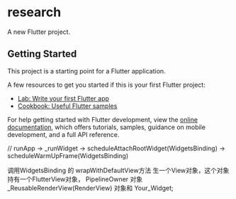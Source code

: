 # research

A new Flutter project.

## Getting Started

This project is a starting point for a Flutter application.

A few resources to get you started if this is your first Flutter project:

- [Lab: Write your first Flutter app](https://docs.flutter.dev/get-started/codelab)
- [Cookbook: Useful Flutter samples](https://docs.flutter.dev/cookbook)

For help getting started with Flutter development, view the
[online documentation](https://docs.flutter.dev/), which offers tutorials,
samples, guidance on mobile development, and a full API reference.




// runApp -> _runWidget -> scheduleAttachRootWidget(WidgetsBinding) -> scheduleWarmUpFrame(WidgetsBinding)


调用WidgetsBinding 的 wrapWithDefaultView方法 
生一个View对象，这个对象持有一个FlutterView对象，
PipelineOwner 对象_ReusableRenderView(RenderView) 对象和 Your_Widget;